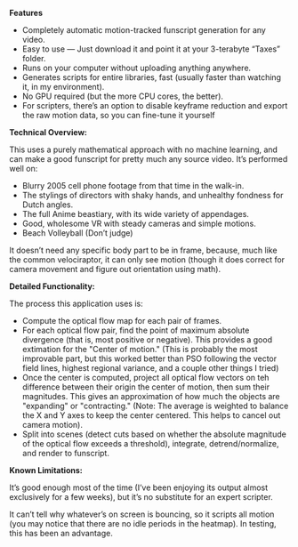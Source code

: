 **Features**
* Completely automatic motion-tracked funscript generation for any video.
* Easy to use — Just download it and point it at your 3-terabyte “Taxes” folder.
* Runs on your computer without uploading anything anywhere.
* Generates scripts for entire libraries, fast (usually faster than watching it, in my environment).
* No GPU required (but the more CPU cores, the better).
* For scripters, there’s an option to disable keyframe reduction and export the raw motion data, so you can fine-tune it yourself

**Technical Overview:**

This uses a purely mathematical approach with no machine learning, and can make a good funscript for pretty much any source video. It’s performed well on:

* Blurry 2005 cell phone footage from that time in the walk-in.
* The stylings of directors with shaky hands, and unhealthy fondness for Dutch angles.
* The full Anime beastiary, with its wide variety of appendages.
* Good, wholesome VR with steady cameras and simple motions.
* Beach Volleyball (Don’t judge)

It doesn’t need any specific body part to be in frame, because, much like the common velociraptor, it can only see motion (though it does correct for camera movement and figure out orientation using math).

**Detailed Functionality:**

The process this application uses is:

* Compute the optical flow map for each pair of frames.
* For each optical flow pair, find the point of maximum absolute divergence (that is, most positive or negative). This provides a good extimation for the "Center of motion." (This is probably the most improvable part, but this worked better than PSO following the vector field lines, highest regional variance, and a couple other things I tried)
* Once the center is computed, project all optical flow vectors on teh difference between their origin the center of motion, then sum their magnitudes. This gives an approximation of how much the objects are "expanding" or "contracting." (Note: The average is weighted to balance the X and Y axes to keep the center centered. This helps to cancel out camera motion).
* Split into scenes (detect cuts based on whether the absolute magnitude of the optical flow exceeds a threshold), integrate, detrend/normalize, and render to funscript. 

**Known Limitations:**

It’s good enough most of the time (I’ve been enjoying its output almost exclusively for a few weeks), but it’s no substitute for an expert scripter.

It can’t tell why whatever’s on screen is bouncing, so it scripts all motion (you may notice that there are no idle periods in the heatmap). In testing, this has been an advantage.
